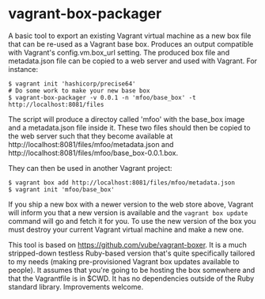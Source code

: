 # vagrant-box-packager

A basic tool to export an existing Vagrant virtual machine as a new box file that can be re-used as
a Vagrant base box. Produces an output compatible with Vagrant's config.vm.box_url setting. The
produced box file and metadata.json file can be copied to a web server and used with Vagrant. For
instance:

```
$ vagrant init 'hashicorp/precise64'
# Do some work to make your new base box
$ vagrant-box-packager -v 0.0.1 -n 'mfoo/base_box' -t http://localhost:8081/files
```

The script will produce a directoy called 'mfoo' with the base_box image and a metadata.json
file inside it. These two files should then be copied to the web server such that they become available
at http://localhost:8081/files/mfoo/metadata.json and
http://localhost:8081/files/mfoo/base_box-0.0.1.box.

They can then be used in another Vagrant project:

    $ vagrant box add http://localhost:8081/files/mfoo/metadata.json
    $ vagrant init 'mfoo/base_box'

If you ship a new box with a newer version to the web store above, Vagrant will inform you that a
new version is available and the `vagrant box update` command will go and fetch it for you. To
use the new version of the box you must destroy your current Vagrant virtual machine and make a
new one.

This tool is based on https://github.com/vube/vagrant-boxer. It is a much stripped-down testless
Ruby-based version that's quite specifically tailored to my needs (making pre-provisioned Vagrant
box updates available to people). It assumes that you're going to be hosting the box somewhere
and that the Vagrantfile is in $CWD. It has no dependencies outside of the Ruby standard library.
Improvements welcome.

